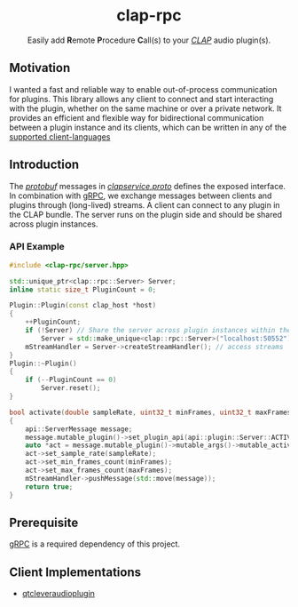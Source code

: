 <div align="center">

# clap-rpc

Easily add **R**emote **P**rocedure **C**all(s) to your
[*CLAP*](https://github.com/free-audio/clap) audio plugin(s).

</div>

## Motivation

I wanted a fast and reliable way to enable out-of-process communication for
plugins. This library allows any client to connect and start interacting with
the plugin, whether on the same machine or over a private network. It provides
an efficient and flexible way for bidirectional communication between a
plugin instance and its clients, which can be written in any of the [supported
client-languages](https://grpc.io/docs/languages/)

## Introduction

The [*protobuf*](https://protobuf.dev/) messages in
[*clapservice.proto*](api/clapservice.proto) defines the exposed interface. In
combination with [gRPC](https://grpc.io/), we exchange messages between clients
and plugins through (long-lived) streams. A client can connect to any plugin in
the CLAP bundle. The server runs on the plugin side and should be shared across
plugin instances.


### API Example

```cpp
#include <clap-rpc/server.hpp>

std::unique_ptr<clap::rpc::Server> Server;
inline static size_t PluginCount = 0;

Plugin::Plugin(const clap_host *host)
{
    ++PluginCount;
    if (!Server) // Share the server across plugin instances within the same process
        Server = std::make_unique<clap::rpc::Server>("localhost:50552");
    mStreamHandler = Server->createStreamHandler(); // access streams
}
Plugin::~Plugin()
{
    if (--PluginCount == 0)
        Server.reset();
}

bool activate(double sampleRate, uint32_t minFrames, uint32_t maxFrames) noexcept override
{
    api::ServerMessage message;
    message.mutable_plugin()->set_plugin_api(api::plugin::Server::ACTIVATE);
    auto *act = message.mutable_plugin()->mutable_args()->mutable_activate();
    act->set_sample_rate(sampleRate);
    act->set_min_frames_count(minFrames);
    act->set_max_frames_count(maxFrames);
    mStreamHandler->pushMessage(std::move(message));
    return true;
}
```

## Prerequisite

[gRPC](https://github.com/grpc/grpc/blob/master/BUILDING.md) is a required
dependency of this project.

## Client Implementations

- [qtcleveraudioplugin](https://code.qt.io/cgit/playground/qtcleveraudioplugin.git/about/)
